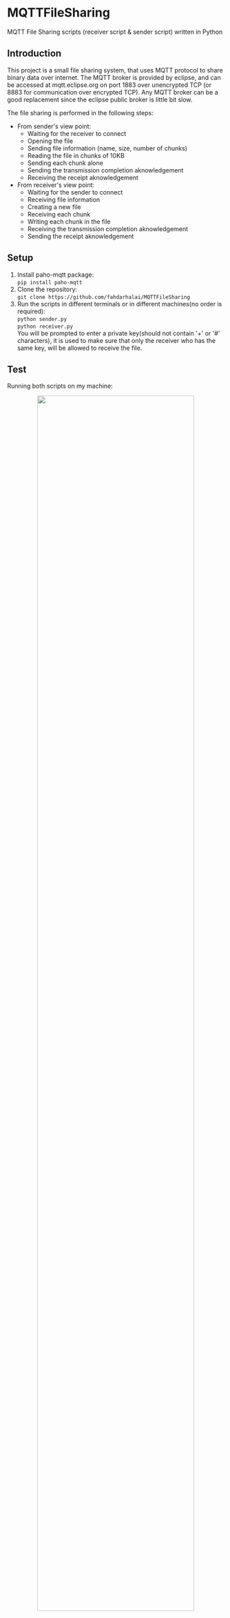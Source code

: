 # MQTTFileSharing
MQTT File Sharing scripts (receiver script &amp; sender script) written in Python

## Introduction
This project is a small file sharing system, that uses MQTT protocol to share binary data over internet. The MQTT broker is provided by eclipse, and can be accessed at mqtt.eclipse.org on port 1883 over unencrypted TCP (or 8883 for communication over encrypted TCP). Any MQTT broker can be a good replacement since the eclipse public broker is little bit slow.

The file sharing is performed in the following steps:
- From sender's view point:
  - Waiting for the receiver to connect
  - Opening the file
  - Sending file information (name, size, number of chunks)
  - Reading the file in chunks of 10KB
  - Sending each chunk alone
  - Sending the transmission completion aknowledgement
  - Receiving the receipt aknowledgement
- From receiver's view point:
  - Waiting for the sender to connect
  - Receiving file information
  - Creating a new file
  - Receiving each chunk
  - Writing each chunk in the file
  - Receiving the transmission completion aknowledgement
  - Sending the receipt aknowledgement
## Setup
1. Install paho-mqtt package:<br>
```pip install paho-mqtt```
2. Clone the repository:<br>
```git clone https://github.com/fahdarhalai/MQTTFileSharing```
3. Run the scripts in different terminals or in different machines(no order is required):<br>
```python sender.py```<br>
```python receiver.py```<br>
You will be prompted to enter a private key(should not contain '+' or '#' characters), it is used to make sure that only the receiver who has the same key, will be allowed to receive the file.
## Test
Running both scripts on my machine:
<p align="center">
  <img src="https://user-images.githubusercontent.com/41004675/78612597-a2fef480-7861-11ea-8339-47c7ebfdab35.PNG" align="middle" width="85%">
</p>

Running the receiver script on my phone using Termux terminal emulator:
<p align="center">
  <img src="https://user-images.githubusercontent.com/41004675/78612990-9929c100-7862-11ea-9cfc-b65d0bdbd77d.jpg" align="middle" width="65%">
  <br>
  <img src="https://user-images.githubusercontent.com/41004675/78612996-9dee7500-7862-11ea-93fa-c1677009ea97.jpg" align="middle" width="65%">
</p>
